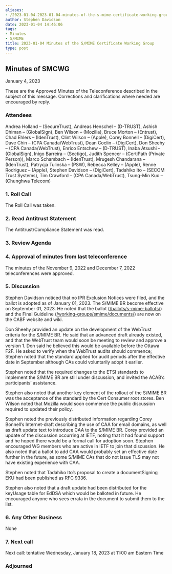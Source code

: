 ```yaml
---
aliases:
- /2023-01-04-2023-01-04-minutes-of-the-s-mime-certificate-working-group/
author: Stephen Davidson
date: 2023-01-04 14:46:06
tags:
- Minutes
- S/MIME
title: 2023-01-04 Minutes of the S/MIME Certificate Working Group
type: post
---
```


## Minutes of SMCWG

January 4, 2023

These are the Approved Minutes of the Teleconference described in the subject of this message. Corrections and clarifications where needed are encouraged by reply.

### Attendees

Andrea Holland – (SecureTrust), Andreas Henschel – (D-TRUST), Ashish Dhiman – (GlobalSign), Ben Wilson – (Mozilla), Bruce Morton – (Entrust), Chad Ehlers – (IdenTrust), Clint Wilson – (Apple), Corey Bonnell – (DigiCert), Dave Chin – (CPA Canada/WebTrust), Dean Coclin – (DigiCert), Don Sheehy – (CPA Canada/WebTrust), Enrico Entschew – (D-TRUST), Inaba Atsushi – (GlobalSign), Inigo Barreira – (Sectigo), Judith Spencer – (CertiPath (Private Person)), Marco Schambach – (IdenTrust), Mrugesh Chandarana – (IdenTrust), Patrycja Tulinska – (PSW), Rebecca Kelley – (Apple), Renne Rodriguez – (Apple), Stephen Davidson – (DigiCert), Tadahiko Ito – (SECOM Trust Systems), Tim Crawford – (CPA Canada/WebTrust), Tsung-Min Kuo – (Chunghwa Telecom)

### 1. Roll Call

The Roll Call was taken.

### 2. Read Antitrust Statement

The Antitrust/Compliance Statement was read.

### 3. Review Agenda

### 4. Approval of minutes from last teleconference

The minutes of the November 9, 2022 and December 7, 2022 teleconferences were approved.

### 5. Discussion

Stephen Davidson noticed that no IPR Exclusion Notices were filed, and the ballot is adopted as of January 01, 2023. The S/MIME BR become effective on September 01, 2023. He noted that the ballot ([/ballots/s-mime-ballots/][1]) and the Final Guideline ([/working-groups/smime/documents/][2]) are now on the CABF website and wiki.

Don Sheehy provided an update on the development of the WebTrust criteria for the S/MIME BR. He said that an advanced draft already existed, and that the WebTrust team would soon be meeting to review and approve a version 1. Don said he believed this would be available before the Ottawa F2F. He asked to verify when the WebTrust audits should commence; Stephen noted that the standard applied for audit periods after the effective date in September although CAs could voluntarily adopt it earlier.

Stephen noted that the required changes to the ETSI standards to implement the S/MIME BR are still under discussion, and invited the ACAB’c participants’ assistance.

Stephen also noted that another key element of the rollout of the S/MIME BR was the acceptance of the standard by the Cert Consumer root stores. Ben Wilson noted that Mozilla would soon commence the public discussion required to updated their policy.

Stephen noted the previously distributed information regarding Corey Bonnell’s Internet-draft describing the use of CAA for email domains, as well as draft update text to introduce CAA to the S/MIME BR. Corey provided an update of the discussion occurring at IETF, noting that it had found support and he hoped there would be a formal call for adoption soon. Stephen encouraged WG members who are active in IETF to join that discussion. He also noted that a ballot to add CAA would probably set an effective date further in the future, as some S/MIME CAs that do not issue TLS may not have existing experience with CAA.

Stephen noted that Tadahiko Ito’s proposal to create a documentSigning EKU had been published as RFC 9336.

Stephen also noted that a draft update had been distributed for the keyUsage table for EdDSA which would be balloted in future. He encouraged anyone who sees errata in the document to submit them to the list.

### 6. Any Other Business

None

### 7. Next call

Next call: tentative Wednesday, January 18, 2023 at 11:00 am Eastern Time

### Adjourned

[1]: /ballots/s-mime-ballots/
[2]: /working-groups/smime/documents/